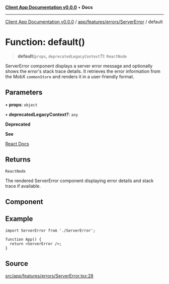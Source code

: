 [**Client App Documentation v0.0.0**](../../../../../README.md) • **Docs**

***

[Client App Documentation v0.0.0](../../../../../README.md) / [app/features/errors/ServerError](../README.md) / default

# Function: default()

> **default**(`props`, `deprecatedLegacyContext`?): `ReactNode`

ServerError component displays a server error message and optionally shows the error's stack trace details.
It retrieves the error information from the MobX `commonStore` and renders it in a user-friendly format.

## Parameters

• **props**: `object`

• **deprecatedLegacyContext?**: `any`

**Deprecated**

**See**

[React Docs](https://legacy.reactjs.org/docs/legacy-context.html#referencing-context-in-lifecycle-methods)

## Returns

`ReactNode`

The rendered ServerError component displaying error details and stack trace if available.

## Component

## Example

```tsx
import ServerError from './ServerError';

function App() {
  return <ServerError />;
}
```

## Source

[src/app/features/errors/ServerError.tsx:28](https://github.com/jimmykurian/Reactivities/blob/dbc3ed866e1f645e56a07b30e597ad4448fbda7a/client-app/src/app/features/errors/ServerError.tsx#L28)
